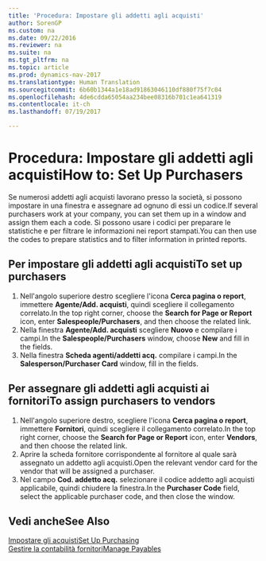 ```yaml
---
title: 'Procedura: Impostare gli addetti agli acquisti'
author: SorenGP
ms.custom: na
ms.date: 09/22/2016
ms.reviewer: na
ms.suite: na
ms.tgt_pltfrm: na
ms.topic: article
ms.prod: dynamics-nav-2017
ms.translationtype: Human Translation
ms.sourcegitcommit: 6b60b1344a1e18ad91863046110df880f75f7c04
ms.openlocfilehash: 4de6cdda65054aa234bee08316b701c1ea641319
ms.contentlocale: it-ch
ms.lasthandoff: 07/19/2017

---
```


# <a name="how-to-set-up-purchasers"></a><span data-ttu-id="d0455-102">Procedura: Impostare gli addetti agli acquisti</span><span class="sxs-lookup"><span data-stu-id="d0455-102">How to: Set Up Purchasers</span></span>
<span data-ttu-id="d0455-103">Se numerosi addetti agli acquisti lavorano presso la società, si possono impostare in una finestra e assegnare ad ognuno di essi un codice.</span><span class="sxs-lookup"><span data-stu-id="d0455-103">If several purchasers work at your company, you can set them up in a window and assign them each a code.</span></span> <span data-ttu-id="d0455-104">Si possono usare i codici per preparare le statistiche e per filtrare le informazioni nei report stampati.</span><span class="sxs-lookup"><span data-stu-id="d0455-104">You can then use the codes to prepare statistics and to filter information in printed reports.</span></span>

## <a name="to-set-up-purchasers"></a><span data-ttu-id="d0455-105">Per impostare gli addetti agli acquisti</span><span class="sxs-lookup"><span data-stu-id="d0455-105">To set up purchasers</span></span>
1. <span data-ttu-id="d0455-106">Nell'angolo superiore destro scegliere l'icona **Cerca pagina o report**, immettere **Agente/Add. acquisti**, quindi scegliere il collegamento correlato.</span><span class="sxs-lookup"><span data-stu-id="d0455-106">In the top right corner, choose the **Search for Page or Report** icon, enter **Salespeople/Purchasers**, and then choose the related link.</span></span>
2. <span data-ttu-id="d0455-107">Nella finestra **Agente/Add. acquisti** scegliere **Nuovo** e compilare i campi.</span><span class="sxs-lookup"><span data-stu-id="d0455-107">In the **Salespeople/Purchasers** window, choose **New** and fill in the fields.</span></span>
3. <span data-ttu-id="d0455-108">Nella finestra **Scheda agenti/addetti acq.** compilare i campi.</span><span class="sxs-lookup"><span data-stu-id="d0455-108">In the **Salesperson/Purchaser Card** window, fill in the fields.</span></span>

## <a name="to-assign-purchasers-to-vendors"></a><span data-ttu-id="d0455-109">Per assegnare gli addetti agli acquisti ai fornitori</span><span class="sxs-lookup"><span data-stu-id="d0455-109">To assign purchasers to vendors</span></span>
1. <span data-ttu-id="d0455-110">Nell'angolo superiore destro, scegliere l'icona **Cerca pagina o report**, immettere **Fornitori**, quindi scegliere il collegamento correlato.</span><span class="sxs-lookup"><span data-stu-id="d0455-110">In the top right corner, choose the **Search for Page or Report** icon, enter **Vendors**, and then choose the related link.</span></span>
2. <span data-ttu-id="d0455-111">Aprire la scheda fornitore corrispondente al fornitore al quale sarà assegnato un addetto agli acquisti.</span><span class="sxs-lookup"><span data-stu-id="d0455-111">Open the relevant vendor card for the vendor that will be assigned a purchaser.</span></span>
3. <span data-ttu-id="d0455-112">Nel campo **Cod. addetto acq.** selezionare il codice addetto agli acquisti applicabile, quindi chiudere la finestra.</span><span class="sxs-lookup"><span data-stu-id="d0455-112">In the **Purchaser Code** field, select the applicable purchaser code, and then close the window.</span></span>

## <a name="see-also"></a><span data-ttu-id="d0455-113">Vedi anche</span><span class="sxs-lookup"><span data-stu-id="d0455-113">See Also</span></span>
[<span data-ttu-id="d0455-114">Impostare gli acquisti</span><span class="sxs-lookup"><span data-stu-id="d0455-114">Set Up Purchasing</span></span>](purchasing-setup-purchasing.md)  
[<span data-ttu-id="d0455-115">Gestire la contabilità fornitori</span><span class="sxs-lookup"><span data-stu-id="d0455-115">Manage Payables</span></span>](payables-manage-payables.md)

